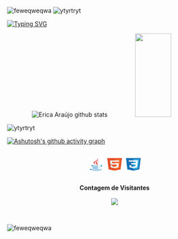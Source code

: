 ![feweqweqwa](https://user-images.githubusercontent.com/123902058/225527463-fb344993-016e-4e19-a33b-c9f17902b9f7.gif)
![ytyrtryt](https://user-images.githubusercontent.com/123902058/225527331-74ecb771-1019-436a-b781-51c89050d78f.gif)


[![Typing SVG](https://readme-typing-svg.herokuapp.com/?color=08a24a&size=35&center=true&vCenter=true&width=1000&lines=HELLO,+My+name+is+Erica+Araújo;I'm+from+Brazil;I+Graduated+systems+Development;Be+Welcome!+:%29)](https://git.io/typing-svg)

<div align="center">  
  <img width="49%" height="195px" src="https://github-readme-stats.vercel.app/api?username=EricaArj&show_icons=true&count_private=true&hide_border=true&title_color=08a24a&icon_color=08a24a&text_color=c9d1d9&bg_color=0d1117" alt="Erica Araújo github stats" /> 
  <img width="41%" height="195px" src="https://github-readme-stats.vercel.app/api/top-langs/?username=EricaArj&layout=compact&hide_border=true&title_color=08a24a&text_color=08a24a&bg_color=0d1117" />
</div>

![ytyrtryt](https://user-images.githubusercontent.com/123902058/225524741-308563df-cfde-4a37-9aa3-28eac1da86b1.gif)


[![Ashutosh's github activity graph](https://github-readme-activity-graph.cyclic.app/graph?username=EricaArj&bg_color=0d1117&color=0aff68&line=008a4e&point=0d1117&area=true&hide_border=true)](https://github.com/ashutosh00710/github-readme-activity-graph)

<div style="display: inline_block"><br>
  <div align="center">
    <img align="center" alt="Eri-Java" height="30" width="40" src="https://raw.githubusercontent.com/devicons/devicon/master/icons/java/java-original.svg">
    <img align="center" alt="Eri-HTML" height="30" width="40" src="https://raw.githubusercontent.com/devicons/devicon/master/icons/html5/html5-original.svg">
    <img align="center" alt="Eri-CSS" height="30" width="40" src="https://raw.githubusercontent.com/devicons/devicon/master/icons/css3/css3-original.svg">
    </div>
</div>

<div align="center">
<br><p align="centre"><b>Contagem de Visitantes</b></p> 
<p align="center"><img align="center" src="https://profile-counter.glitch.me/{EricaArj}/count.svg" /></p> 
<br></div>

![feweqweqwa](https://user-images.githubusercontent.com/123902058/225527463-fb344993-016e-4e19-a33b-c9f17902b9f7.gif)
